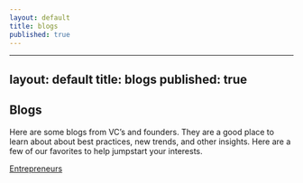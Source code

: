 ```yaml
---
layout: default
title: blogs
published: true
---
```


---
layout: default
title: blogs
published: true
---
## Blogs

Here are some blogs from VC’s and founders. They are a good place to learn about about best practices, new trends, and other insights. Here are a few of our favorites to help jumpstart your interests.

[Entrepreneurs](/entrepreneurs)